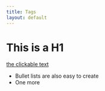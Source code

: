 ```yaml
---
title: Tags
layout: default
---
```


# This is a H1

[the clickable text](http://xlson.com/)

* Bullet lists are also easy to create
* One more
